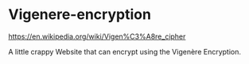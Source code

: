 # Vigenere-encryption
https://en.wikipedia.org/wiki/Vigen%C3%A8re_cipher

A little crappy Website that can encrypt using the Vigenère Encryption.

